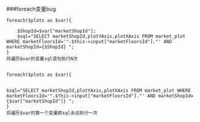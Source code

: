 ###foreach变量bug
				
	
	foreach($plots as $var){

		$ShopId=$var["marketShopId"];
		$sql="SELECT marketShopId,plotYAxis,plotXAxis FROM market_plot WHERE marketFloorsId='".$this->input["marketFloorsId"]."' AND marketShopId={$ShopId} ";
	}	
	将遍历$var的变量sql语句执行N次


	foreach($plots as $var){

		
	$sql="SELECT marketShopId,plotYAxis,plotXAxis FROM market_plot WHERE marketFloorsId='".$this->input["marketFloorsId"]."' AND marketShopId={$var["marketShopId"]} ";
	}	
	将遍历$var的第一个变量即sql永远执行一次


